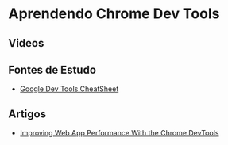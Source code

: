 # Aprendendo Chrome Dev Tools

## Videos

## Fontes de Estudo
* [Google Dev Tools CheatSheet](http://anti-code.com/devtools-cheatsheet/)

## Artigos
* [Improving Web App Performance With the Chrome DevTools](http://addyosmani.com/blog/performance-optimisation-with-timeline-profiles/)